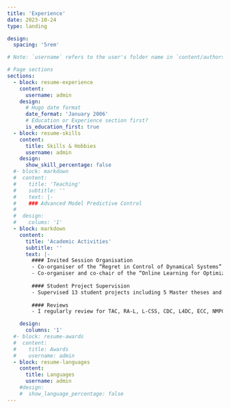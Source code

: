 ```yaml
---
title: 'Experience'
date: 2023-10-24
type: landing

design:
  spacing: '5rem'

# Note: `username` refers to the user's folder name in `content/authors/`

# Page sections
sections:
  - block: resume-experience
    content:
      username: admin
    design:
      # Hugo date format
      date_format: 'January 2006'
      # Education or Experience section first?
      is_education_first: true
  - block: resume-skills
    content:
      title: Skills & Hobbies
      username: admin
    design:
      show_skill_percentage: false
  #- block: markdown
  #  content:
  #    title: 'Teaching'
  #    subtitle: ''
  #    text: |-
  #    ### Advanced Model Predictive Control
  #    
  #  design:
  #    colums: '1' 
  - block: markdown
    content:
      title: 'Academic Activities'
      subtitle: ''
      text: |-
        #### Invited Session Organisation
        - Co-organiser of the “Regret in Control of Dynamical Systems” Session at IFAC World Congress 2023
        - Co-organiser and co-chair of the “Online Learning for Optimization and Control” Session at IEEE Conference on Decision and Control 2023
        
        #### Student Project Supervision
        - Supervised 13 student projects including 5 Master theses and 3 research assistants projects
        
        #### Reviews
        - I regularly review for TAC, RA-L, L-CSS, CDC, L4DC, ECC, NMPC

    design:
      columns: '1'
  #- block: resume-awards
  #  content:
  #    title: Awards
  #    username: admin
  - block: resume-languages
    content:
      title: Languages
      username: admin
    #design:
    #  show_language_percentage: false
---
```

